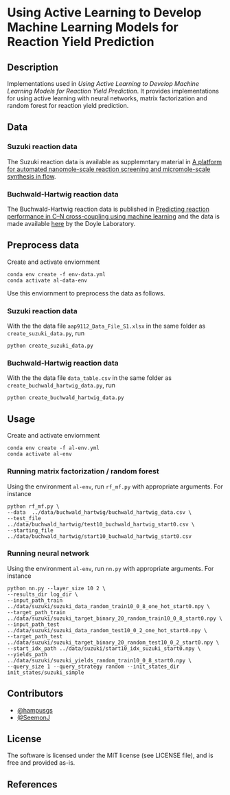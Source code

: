 # Using Active Learning to Develop Machine Learning Models for Reaction Yield Prediction

## Description
Implementations used in *Using Active Learning to Develop Machine Learning Models for Reaction Yield Prediction*. It provides implementations for using active learning with neural networks, matrix factorization and random forest for reaction yield prediction.

## Data

### Suzuki reaction data
The Suzuki reaction data is available as supplemntary material in [A platform for automated nanomole-scale reaction screening and micromole-scale synthesis in flow](https://doi.org/10.1126/science.aap9112).


### Buchwald-Hartwig reaction data
The Buchwald-Hartwig reaction data is published in [Predicting reaction performance in C–N cross-coupling using machine learning](https://doi.org/10.1126/science.aar5169) and the data is made available [here](https://github.com/doylelab/rxnpredict) by the Doyle Laboratory.


## Preprocess data
Create and activate enviornment
```
conda env create -f env-data.yml
conda activate al-data-env
```
Use this enviornment to preprocess the data as follows.


### Suzuki reaction data
With the the data file `aap9112_Data_File_S1.xlsx` in the same folder as `create_suzuki_data.py`, run
```
python create_suzuki_data.py
```

### Buchwald-Hartwig reaction data
With the the data file `data_table.csv` in the same folder as `create_buchwald_hartwig_data.py`, run
```
python create_buchwald_hartwig_data.py
```
## Usage

Create and activate enviornment
```
conda env create -f al-env.yml
conda activate al-env
```

### Running matrix factorization / random forest



Using the environment `al-env`, run `rf_mf.py` with appropriate arguments. For instance

```
python rf_mf.py \
--data  ../data/buchwald_hartwig/buchwald_hartwig_data.csv \
--test_file ../data/buchwald_hartwig/test10_buchwald_hartwig_start0.csv \
--starting_file ../data/buchwald_hartwig/start10_buchwald_hartwig_start0.csv
```


### Running neural network


Using the environment `al-env`, run `nn.py` with appropriate arguments. For instance
```
python nn.py --layer_size 10 2 \
--results_dir log_dir \
--input_path_train ../data/suzuki/suzuki_data_random_train10_0_8_one_hot_start0.npy \
--target_path_train ../data/suzuki/suzuki_target_binary_20_random_train10_0_8_start0.npy \
--input_path_test ../data/suzuki/suzuki_data_random_test10_0_2_one_hot_start0.npy \
--target_path_test ../data/suzuki/suzuki_target_binary_20_random_test10_0_2_start0.npy \
--start_idx_path ../data/suzuki/start10_idx_suzuki_start0.npy \
--yields_path ../data/suzuki/suzuki_yields_random_train10_0_8_start0.npy \
--query_size 1 --query_strategy random --init_states_dir init_states/suzuki_simple
```

## Contributors
* [@hampusgs](https://www.github.com/hampusgs)
* [@SeemonJ](https://github.com/SeemonJ)

## License
The software is licensed under the MIT license (see LICENSE file), and is free and provided as-is.

## References

